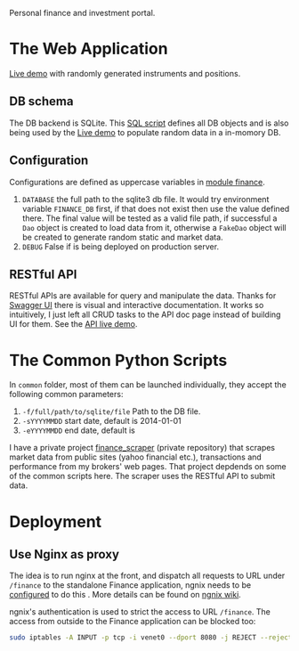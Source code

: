 Personal finance and investment portal.

# The Web Application

[Live demo](http://murphytalk.vicp.net/finance_demo/) with randomly generated instruments and positions.

## DB schema

The DB backend is SQLite. This [SQL script](src/finance/common/dao/db.sql) defines all DB objects and is also being used by the [Live demo](http://murphytalk.vicp.net/finance_demo/) to populate random data in a in-momory DB.

## Configuration

Configurations are defined as uppercase variables in [module finance](src/finance/__init__.py).

 1. `DATABASE` the full path to the sqlite3 db file. It would try environment variable `FINANCE_DB` first, if that does not exist then use the value defined there. The final value will be tested as a valid file path, if successful a `Dao` object is created to load data from it, otherwise a `FakeDao` object will be created to generate random static and market data.
 2. `DEBUG` False if is being deployed on production server.

## RESTful API

RESTful APIs are available for query and manipulate the data. Thanks for [Swagger UI](http://swagger.io/swagger-ui/) there is visual and interactive documentation. It works so intuitively, I just left all CRUD tasks to the API doc page instead of building UI for them.  See the [API live demo](http://murphytalk.vicp.net/finance_demo/api/).


# The Common Python Scripts

In `common` folder, most of them can be launched individually, they accept the following common parameters:

 1. `-f/full/path/to/sqlite/file` Path to the DB file.
 1. `-sYYYYMMDD` start date, default is 2014-01-01
 1. `-eYYYYMMDD` end date, default is 

I have a private project [finance_scraper](https://gitlab.com/murphytalk/finance_scraper) (private repository) that scrapes market data from public sites (yahoo financial etc.), transactions and performance from my brokers' web pages. That project depdends on some of the common scripts here. The scraper uses the RESTful API to submit data. 

# Deployment

## Use Nginx as proxy

The idea is to run nginx at the front, and dispatch all requests to URL under `/finance` to the standalone Finance application,  ngnix needs to be [configured](conf/nginx.conf) to do this . More details can be found on [ngnix wiki](https://www.nginx.com/resources/wiki/start/topics/examples/javaservers/).

ngnix's authentication is used to strict the access to URL `/finance`. The access from outside to the Finance application can be blocked too: 

```bash
sudo iptables -A INPUT -p tcp -i venet0 --dport 8080 -j REJECT --reject-with tcp-reset
```

